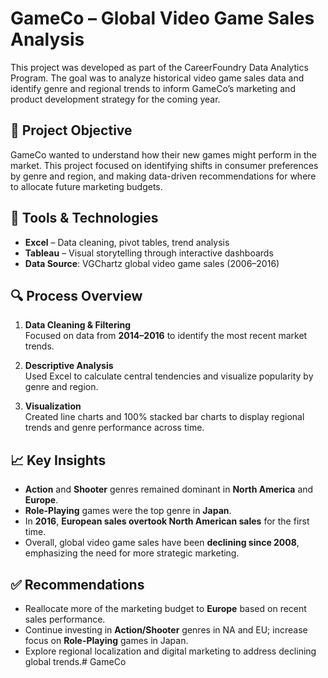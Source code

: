 # GameCo – Global Video Game Sales Analysis

This project was developed as part of the CareerFoundry Data Analytics Program. The goal was to analyze historical video game sales data and identify genre and regional trends to inform GameCo’s marketing and product development strategy for the coming year.

## 🎯 Project Objective

GameCo wanted to understand how their new games might perform in the market. This project focused on identifying shifts in consumer preferences by genre and region, and making data-driven recommendations for where to allocate future marketing budgets.

## 🧰 Tools & Technologies

- **Excel** – Data cleaning, pivot tables, trend analysis  
- **Tableau** – Visual storytelling through interactive dashboards  
- **Data Source**: VGChartz global video game sales (2006–2016)

## 🔍 Process Overview

1. **Data Cleaning & Filtering**  
   Focused on data from **2014–2016** to identify the most recent market trends.

2. **Descriptive Analysis**  
   Used Excel to calculate central tendencies and visualize popularity by genre and region.

3. **Visualization**  
   Created line charts and 100% stacked bar charts to display regional trends and genre performance across time.

## 📈 Key Insights

- **Action** and **Shooter** genres remained dominant in **North America** and **Europe**.  
- **Role-Playing** games were the top genre in **Japan**.  
- In **2016**, **European sales overtook North American sales** for the first time.  
- Overall, global video game sales have been **declining since 2008**, emphasizing the need for more strategic marketing.

## ✅ Recommendations

- Reallocate more of the marketing budget to **Europe** based on recent sales performance.
- Continue investing in **Action/Shooter** genres in NA and EU; increase focus on **Role-Playing** games in Japan.
- Explore regional localization and digital marketing to address declining global trends.# GameCo
